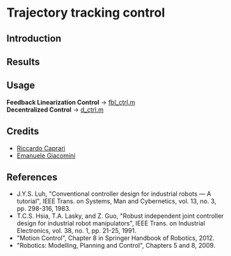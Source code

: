 # Trajectory tracking control

## Introduction

## Results

## Usage
__Feedback Linearization Control__  → [fbl_ctrl.m](fbl_ctrl.m)  
__Decentralized Control__  → [d_ctrl.m](d_ctrl.m)

## Credits
- [Riccardo Caprari](https://github.com/RickyMexx)
- [Emanuele Giacomini](https://github.com/EmanueleGiacomini)

## References
- J.Y.S. Luh, "Conventional controller design for industrial robots — A tutorial", IEEE Trans. on Systems, Man and Cybernetics, vol. 13, no. 3, pp. 298-316, 1983.
- T.C.S. Hsia, T.A. Lasky, and Z. Guo, "Robust independent joint controller design for industrial robot manipulators", IEEE Trans. on Industrial Electronics, vol. 38, no. 1, pp. 21-25, 1991.
- "Motion Control", Chapter 8 in Springer Handbook of Robotics, 2012.
- "Robotics: Modelling, Planning and Control", Chapters 5 and 8, 2009. 
